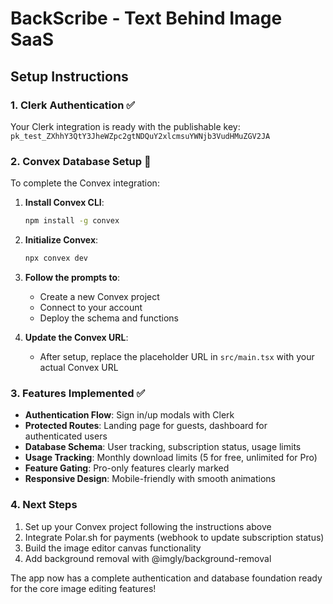 # BackScribe - Text Behind Image SaaS

## Setup Instructions

### 1. Clerk Authentication ✅
Your Clerk integration is ready with the publishable key: `pk_test_ZXhhY3QtY3JheWZpc2gtNDQuY2xlcmsuYWNjb3VudHMuZGV2JA`

### 2. Convex Database Setup 🔧

To complete the Convex integration:

1. **Install Convex CLI**:
   ```bash
   npm install -g convex
   ```

2. **Initialize Convex**:
   ```bash
   npx convex dev
   ```

3. **Follow the prompts to**:
   - Create a new Convex project
   - Connect to your account
   - Deploy the schema and functions

4. **Update the Convex URL**:
   - After setup, replace the placeholder URL in `src/main.tsx` with your actual Convex URL

### 3. Features Implemented ✅

- **Authentication Flow**: Sign in/up modals with Clerk
- **Protected Routes**: Landing page for guests, dashboard for authenticated users  
- **Database Schema**: User tracking, subscription status, usage limits
- **Usage Tracking**: Monthly download limits (5 for free, unlimited for Pro)
- **Feature Gating**: Pro-only features clearly marked
- **Responsive Design**: Mobile-friendly with smooth animations

### 4. Next Steps

1. Set up your Convex project following the instructions above
2. Integrate Polar.sh for payments (webhook to update subscription status)
3. Build the image editor canvas functionality
4. Add background removal with @imgly/background-removal

The app now has a complete authentication and database foundation ready for the core image editing features!